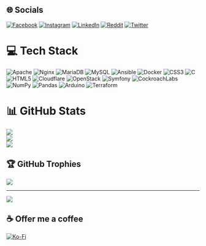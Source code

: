 
## 🌐 Socials
[![Facebook](https://img.shields.io/badge/Facebook-%231877F2.svg?logo=Facebook&logoColor=white)](https://facebook.com/prosaugat1) [![Instagram](https://img.shields.io/badge/Instagram-%23E4405F.svg?logo=Instagram&logoColor=white)](https://instagram.com/pro_saugat) [![LinkedIn](https://img.shields.io/badge/LinkedIn-%230077B5.svg?logo=linkedin&logoColor=white)](https://linkedin.com/in/prosaugat) [![Reddit](https://img.shields.io/badge/Reddit-%23FF4500.svg?logo=Reddit&logoColor=white)](https://reddit.com/user/prosaugat) [![Twitter](https://img.shields.io/badge/Twitter-%231DA1F2.svg?logo=Twitter&logoColor=white)](https://twitter.com/prosaugat) 

# 💻 Tech Stack
![Apache](https://img.shields.io/badge/apache-%23D42029.svg?style=flat-square&logo=apache&logoColor=white) ![Nginx](https://img.shields.io/badge/nginx-%23009639.svg?style=flat-square&logo=nginx&logoColor=white) ![MariaDB](https://img.shields.io/badge/MariaDB-003545?style=flat-square&logo=mariadb&logoColor=white) ![MySQL](https://img.shields.io/badge/mysql-%2300f.svg?style=flat-square&logo=mysql&logoColor=white) ![Ansible](https://img.shields.io/badge/ansible-%231A1918.svg?style=flat-square&logo=ansible&logoColor=white) ![Docker](https://img.shields.io/badge/docker-%230db7ed.svg?style=flat-square&logo=docker&logoColor=white) ![CSS3](https://img.shields.io/badge/css3-%231572B6.svg?style=flat-square&logo=css3&logoColor=white) ![C](https://img.shields.io/badge/c-%2300599C.svg?style=flat-square&logo=c&logoColor=white) ![HTML5](https://img.shields.io/badge/html5-%23E34F26.svg?style=flat-square&logo=html5&logoColor=white) ![Cloudflare](https://img.shields.io/badge/Cloudflare-F38020?style=flat-square&logo=Cloudflare&logoColor=white) ![OpenStack](https://img.shields.io/badge/Openstack-%23f01742.svg?style=flat-square&logo=openstack&logoColor=white) ![Symfony](https://img.shields.io/badge/symfony-%23000000.svg?style=flat-square&logo=symfony&logoColor=white) ![CockroachLabs](https://img.shields.io/badge/Cockroach%20Labs-6933FF?style=flat-square&logo=Cockroach%20Labs&logoColor=white) ![NumPy](https://img.shields.io/badge/numpy-%23013243.svg?style=flat-square&logo=numpy&logoColor=white) ![Pandas](https://img.shields.io/badge/pandas-%23150458.svg?style=flat-square&logo=pandas&logoColor=white) ![Arduino](https://img.shields.io/badge/-Arduino-00979D?style=flat-square&logo=Arduino&logoColor=white) ![Terraform](https://img.shields.io/badge/terraform-%235835CC.svg?style=flat-square&logo=terraform&logoColor=white)
# 📊 GitHub Stats
![](https://github-readme-stats.vercel.app/api?username=prosaugat&theme=dark&hide_border=false&include_all_commits=false&count_private=false)<br/>
![](https://github-readme-streak-stats.herokuapp.com/?user=prosaugat&theme=dark&hide_border=false)<br/>
![](https://github-readme-stats.vercel.app/api/top-langs/?username=prosaugat&theme=dark&hide_border=false&include_all_commits=false&count_private=false&layout=compact)

## 🏆 GitHub Trophies
![](https://github-profile-trophy.vercel.app/?username=prosaugat&theme=radical&no-frame=false&no-bg=true&margin-w=4)

---
[![](https://visitcount.itsvg.in/api?id=prosaugat&icon=0&color=0)](https://visitcount.itsvg.in)

  ## ☕ Offer me a coffee
[![Ko-Fi](https://img.shields.io/badge/Ko--fi-F16061?style=for-the-badge&logo=ko-fi&logoColor=white)](https://ko-fi.com/prosaugat) 
